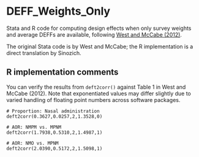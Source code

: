 # DEFF_Weights_Only
Stata and R code for computing design effects when only survey weights and average DEFFs are available, following [West and McCabe (2012)](https://journals.sagepub.com/doi/pdf/10.1177/1536867X1201200410).

The original Stata code is by West and McCabe; the R implementation is a direct translation by Sinozich.

## R implementation comments

You can verify the results from `deft2corr()` against Table 1 in West and McCabe (2012). Note that exponentiated values may differ slightly due to varied handling of floating point numbers across software packages.

```
# Proportion: Nasal administration
deft2corr(0.3627,0.0257,2,1.3528,0)

# AOR: NMPM vs. MPNM
deft2corr(1.7938,0.5310,2,1.4987,1)

# AOR: NMO vs. MPNM
deft2corr(2.0390,0.5172,2,1.5098,1)
```